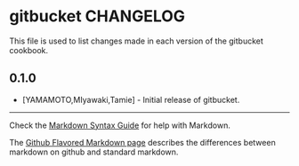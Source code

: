 gitbucket CHANGELOG
===================

This file is used to list changes made in each version of the gitbucket cookbook.

0.1.0
-----
- [YAMAMOTO,MIyawaki,Tamie] - Initial release of gitbucket.

- - -
Check the [Markdown Syntax Guide](http://daringfireball.net/projects/markdown/syntax) for help with Markdown.

The [Github Flavored Markdown page](http://github.github.com/github-flavored-markdown/) describes the differences between markdown on github and standard markdown.
